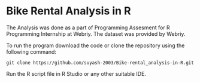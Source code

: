 # Bike Rental Analysis in R

The Analysis was done as a part of Programming Assesment for R Programming Internship at Webriy. The dataset was provided by Webriy.

To run the program download the code or clone the repository using the following command:
```
git clone https://github.com/suyash-2003/Bike-rental_analysis-in-R.git
```

Run the R script file in R Studio or any other suitable IDE.

